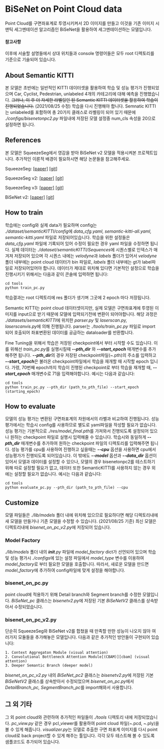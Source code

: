 BiSeNet on Point Cloud data
===========================
Point Cloud를 구면좌표계로 투영시키켜서 2D 이미지를 만들고 이것을 기존 이미지 시맨틱 세그멘테이션 알고리즘인 BiSeNet을 활용하여 세그멘테이션하는 모델입니다.

#### 참고사항
이후에 서술할 설명들에서 상대 위치들과 console 명령어들은 모두 root 디렉토리를 기준으로 기술되어 있습니다.

## About Semantic KITTI
본 모델은 초반에는 일반적인 KITTI 데이터셋을 활용하여 학습 및 성능 평가가 진행되었으며 Car, Cyclist, Pedestrian, unlabeled 4개의 카테고리에 대해 예측을 진행했습니다. ~~그러나, 이 후 더 자세한 라벨링인 된 Semantic KITTI 데이터셋을 활용하여 학습이 진행되었습니다.~~ (2021/08/25 수정) 학습을 다시 진행해야 합니다. Semnatic KITTI는 unlabeled를 포함하여 총 20가지 클래스로 라벨링이 되어 있기 때문에 *./configs/bisenetonpc2.py* 파일내에 저장된 모델 설정중 num_cls 속성을 20으로 설정하면 됩니다.

## References
본 모델은 SqueezeSeg에서 영감을 받아 BiSeNet v2 모델을 적용시켜본 프로젝트입니다. 추가적인 이론적 배경이 필요하시면 해당 논문들을 참고해주세요.

SqueezeSeg: [[paper]][ssg_paper] [[git]][ssg_git]

SqueezeSeg v2: [[paper]][ssg2_paper] [[git]][ssg2_git]

SqueezeSeg v3: [[paper]][ssg3_paper] [[git]][ssg3_git]

BiSeNet v2: [[paper]][bise_paper] [[git]][bise_git]

## How to train
 학습에는 config와 실제 data가 필요하며 config는 *./dataset/semanticKITTI/config*에 *data_cfg.yaml, semantic-kitti-all.yaml, semantic-kitti.yaml* 파일로 저장되어있습니다. 학습을 위한 설정들은 *data_cfg.yaml* 파일에 기록되어 있어 수정이 필요한 경우 yaml 파일을 수정하면 됩니다.
실제 데이터는 *./dataset/semanticKITTI/Sequences*에 시퀀스별로 인덱스가 매겨져 저장되어 있으며 각 시퀀스 내에는 *velodyne*과 *labels* 폴더가 있어서 *velodyne* 폴더 내부에는 point cloud 데이터가 bin 파일로, *labels* 폴더 내부에는 gt가 label파일로 저장되어있어야 합니다.
데이터가 제대로 위치해 있다면 기본적인 설정으로 학습을 진행시키기 위해서는 다음과 같이 콘솔에 입력하면 됩니다:
```console
cd tools
python train_pc.py
```
학습결과는 root 디렉토리에 res 폴더가 생기며 그곳에 2 epoch 마다 저장됩니다.

Semantic KITTI는 point cloud 데이터셋이지만, 실제 모델은 구면좌표계에 투영된 이미지를 input으로 받기 때문에 모델에 입력되기전에 변환이 되어야합니다. 해당 과정은 *./datasets/semanticKITTI*에 위치한 *parser.py* 및 *laserscan.py, laserscanvis.py*에 의해 진행됩니다. parser는 *./tools/train_pc.py* 파일로 import 되어 호출되어 좌표변환된 데이터를 공급하는 dataloader를 반환합니다.

Fine Tuning을 위해서 학습은 저장된 checkpoint에서 부터 시작할 수도 있습니다. 이를 위해선 *train_pc.py*를 실행시킬때 ***--pth_dir*** 와 ***--start_epoch*** 매개변수를 추가해주면 됩니다. ***--pth_dir***의 경우 저장된 checkpoint파일(~.pth)의 주소를 입력하고 ***--start_epoch***은 불러온 checkpoint파일에서 학습을 재개할 때 시작할 epoch 입니다. 가령, 70번째 epoch까지 학습이 진행된 checkpoint로 부터 학습을 재개할 때, ***--start_epoch*** 매개변수로 71을 입력해야합니다. 예시는 다음과 같습니다:
```console
cd tools
python train_pc.py --pth_dir (path_to_pth_file) --start_epoch (starting_epoch)
```

## How to evaluate
모델의 성능 평가는 변환된 구면좌표계의 차원에서의 라벨과 비교하여 진행됩니다. 성능 평가에서는 학습시 config를 사용하므로 별도로 yaml파일을 작성할 필요가 없습니다. 성능 평가는 기본적으로 *./res/model_final.pth*를 가져와서 진행되도록 설정되어 있으나 원하는 checkpoint 파일로 실행시 입력해줄 수 있습니다. 학습시와 동일하게 ***--pth_dir*** 매개변수를 추가하여 원하는 checkpoint 파일의 디렉토리를 입력해주면 됩니다. 성능 평가를 cpu를 사용하여 진행하고 싶을때는 ***--cpu*** 옵션을 사용하면 cpu에서 성능평가가 진행되도록 되어있습니다. 이 밖에도 ***--model*** 옵션과 ***--data_dir*** 옵션이 있어서 모델과 데이터를 설정할 수 있으나, 모델의 경우 bisenetonpc2를 테스트하기 위해 따로 설정할 필요가 없고, 데이터 또한 SemanticKITTI를 사용하지 않는 경우 외에는 설정할 필요가 없습니다. 예시는 다음과 같습니다:
```console
cd tools
python evaluate_pc.py --pth_dir (path_to_pth_file) --cpu
```

## Customize
모델 파일들은 *./lib/models* 폴더 내에 위치해 있으므로 필요하다면 해당 디렉토리내에 새 모델을 만들거나 기존 모델을 수정할 수 있습니다. (2021/08/25 기준) 최신 모델은 디렉토리내에 *bisenet_on_pc_v2.py*에 저장되어 있습니다. 

### Model Factory
*./lib/models* 폴더 내의 *__init__.py* 파일에 *model_factory* dict가 선언되어 있으며 학습 및 성능 평가시 *./configs*에 있는 설정 파일에서 *model_type* 변수를 이용하여 *model_factory*로 부터 필요한 모델을 호출합니다. 따라서, 새로운 모델을 만드면 *model_factory*에 추가하여 config파일에 맞게 설정을 해야합니다.

### bisenet_on_pc.py
point cloud에 적용하기 위해 Detail branch와 Segment branch를 수정한 모델입니다. *BiSeNet_pc* 클래스는 *bisenetv2.py*에 저장된 기본 *BiSeNetV2* 클래스를 상속받아서 수정되었습니다.

### bisenet_on_pc_v2.py
단순히 SqueezeSeg와 BiSeNet v2를 합쳤을 때 만족할 만한 성능이 나오지 않아 여러가지 모듈들을 추가해놓은 모델입니다. 다음과 같은 추가적인 방안들이 구현되어 있습니다:

    1. Context Aggregaton Module (visual attention)
    2. Convolutional Bottleneck Attention Module[(CBAM)][cbam] (visual attention)
    3. Deeper Semantic Branch (deeper model)

*bisenet_on_pc_v2.py* 내의 *BiSeNet_pc2* 클래스는 *bisenetv2.py*에 저장된 기본 *BiSeNetV2* 클래스를 상속받아서 수정되었으며 *bisenet_on_pc.py*에서 *DetailBranch_pc, SegmentBranch_pc*를 import해와서 사용합니다.

## 그 외 기타
그 외 point cloud와 관련하여 추가적인 파일들이 *./tools* 디렉토리 내에 저장되었습니다.
*pc_view.py* 같은 경우 pcl_viewer를 활용하여 point cloud 파일(~.pcd, ~.ply)을 볼 수 있게 해줍니다. *visualizer.py*는 모델로 추출한 구면 좌표계 이미지를 다시 point cloud로 back project할 수 있게 해주는 툴입니다. 각각 모두 테스트해 볼 수 있도록 샘플코드도 추가되어 있습니다.

[ssg_paper]: https://arxiv.org/abs/1710.07368
[ssg_git]: https://github.com/BichenWuUCB/SqueezeSeg
[ssg2_paper]: https://arxiv.org/abs/1809.08495
[ssg2_git]: https://github.com/xuanyuzhou98/SqueezeSegV2
[ssg3_paper]: https://arxiv.org/abs/2004.01803
[ssg3_git]: https://github.com/chenfengxu714/SqueezeSegV3
[bise_paper]: https://arxiv.org/abs/2004.02147
[bise_git]: https://github.com/CoinCheung/BiSeNet
[cbam]: https://github.com/Jongchan/attention-module